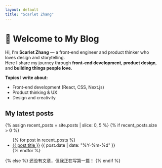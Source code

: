 ```yaml
---
layout: default
title: "Scarlet Zhang"
---
```


# 👋 Welcome to My Blog

Hi, I'm **Scarlet Zhang** — a front-end engineer and product thinker who loves design and storytelling.  
Here I share my journey through **front-end development**, **product design**, and **building things people love**.

**Topics I write about:**
- Front-end development (React, CSS, Next.js)
- Product thinking & UX
- Design and creativity

## My latest posts
{% assign recent_posts = site.posts | slice: 0, 5 %}
{% if recent_posts.size > 0 %}
<ul class="home-post-list">
  {% for post in recent_posts %}
  <li>
    <a href="{{ post.url | relative_url }}">{{ post.title }}</a>
    <span class="home-post-date">{{ post.date | date: "%Y-%m-%d" }}</span>
  </li>
  {% endfor %}
</ul>
{% else %}
还没有文章，但我正在写第一篇！
{% endif %}

